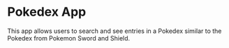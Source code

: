 # Pokedex App

This app allows users to search and see entries in a Pokedex similar to the Pokedex from Pokemon Sword and Shield.
